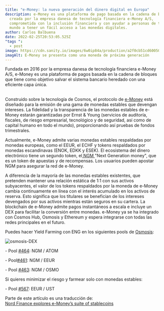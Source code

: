 ```yaml
---
title: "e-Money: la nueva generación del dinero digital en Europa"
description: e-Money es una plataforma de pago basada en la cadena de bloques
  creada por la empresa danesa de tecnología financiera e-Money A/S,
  comprometida con la inclusión financiera y con ayudar a personas de todo el
  mundo a tener un fácil acceso a las monedas digitales.
author: Carlos Balbuena
date: 2022-02-25T20:53:05.525Z
"tags ":
  - post
image: https://cdn.sanity.io/images/6w0ip84a/production/a2f0cb51cd60050de05646357af53cfe89caecb0-3000x2000.jpg?auto=format&h=1700&q=100&w=1700
imagAlt: E-Money se presenta como una moneda de próxima generación
---
```

Fundada en 2016 por la empresa danesa de tecnología financiera e-Money A/S, e-Money es una plataforma de pagos basada en la cadena de bloques que tiene como objetivo salvar el sistema bancario heredado con una eficiente capa única.

\
Construido sobre la tecnología de Cosmos, el protocolo de [e-Money](https://e-money.com/) está diseñado para la emisión de una gama de monedas estables que devengan intereses. La fidelidad y la transparencia de las monedas estables de e-Money estarán garantizadas por Ernst & Young (servicios de auditoría, fiscales, de riesgo empresarial, tecnológico y de seguridad, así como de capital humano en todo el mundo), proporcionando así pruebas de fondos trimestrales.


Actualmente, e-Money admite varias monedas estables respaldadas por monedas europeas, como el EEUR, el ECHF y tokens respaldados por monedas escandinavas (ENOK, EDKK y ESEK). El ecosistema del dinero electrónico tiene un segundo token, el[ NGM ](https://www.coingecko.com/en/coins/e-money)"Next Generation money", que es un token de apuestas y de recompensas. Los usuarios pueden apostar NGM para asegurar la red de e-Money.


A diferencia de la mayoría de las monedas estables existentes, que pretenden mantener una relación estática de 1:1 con sus activos subyacentes, el valor de los tokens respaldados por la moneda de e-Money cambia continuamente en línea con el interés acumulado en los activos de reserva. Esto significa que los titulares se benefician de los intereses devengados por sus activos mientras están seguros en su cartera. La blockchain de e-Money admite pagos instantáneos a escala e incluye un DEX para facilitar la conversión entre monedas. e-Money ya se ha integrado con Cosmos Hub, Osmosis y Ethereum y espera integrarse con todas las redes principales en el futuro.



Puedes hacer Yield Farming con ENG en los siguientes pools de [Osmosis](https://app.osmosis.zone/):

![osmosis-DEX](https://app.osmosis.zone/public/assets/backgrounds/osmosis-guy-in-lab.png "Farming en Osmosis")

\- Pool [\#464](https://app.osmosis.zone/pool/464): NGM / ATOM

\- Pool[\#461](https://app.osmosis.zone/pool/461): NGM / EEUR

\- Pool [\#463](https://app.osmosis.zone/pool/463): NGM / OSMO



Si quieres minimizar el riesgo y farmear solo con monedas estables:

\- Pool [\#567](https://app.osmosis.zone/pool/567): EEUR / UST



Parte de este artículo es una traducción de:\
[Nord Finance explores e-Money’s suite of stablecoins ](https://medium.com/e-money-com/nord-finance-explores-e-moneys-suite-of-stablecoins-a1f6ecd32783)